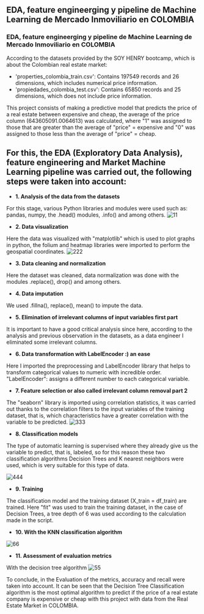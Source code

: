 ## EDA, feature engineerging y pipeline de Machine Learning de Mercado Inmoviliario en COLOMBIA
### EDA, feature engineerging y pipeline de Machine Learning de Mercado Inmoviliario en COLOMBIA

According to the datasets provided by the SOY HENRY bootcamp, which is about the Colombian real estate market:
- 'properties_colombia_train.csv': Contains 197549 records and 26 dimensions, which includes numerical price information.
- 'propiedades_colombia_test.csv': Contains 65850 records and 25 dimensions, which does not include price information.

This project consists of making a predictive model that predicts the price of a real estate between expensive and cheap, the average of the price column (643605091.0064613) was calculated, where "1" was assigned to those that are greater than the average of "price" = expensive and "0" was assigned to those less than the average of "price" = cheap.

## For this, the EDA (Exploratory Data Analysis), feature engineering and Market Machine Learning pipeline was carried out, the following steps were taken into account:

- **1. Analysis of the data from the datasets**

For this stage, various Python libraries and modules were used such as: pandas, numpy, the .head() modules, .info() and among others.
![11](https://user-images.githubusercontent.com/103965538/199861223-864d1ed0-0b40-4cb7-b24f-9fe22d1e51b2.PNG)

- **2. Data visualization**

Here the data was visualized with "matplotlib" which is used to plot graphs in python, the folium and heatmap libraries were imported to perform the geospatial coordinates.
![222](https://user-images.githubusercontent.com/103965538/199860332-9facfb23-ff9c-464e-bb36-18fc418f130a.PNG)

- **3. Data cleaning and normalization**

Here the dataset was cleaned, data normalization was done with the modules .replace(), drop() and among others.

- **4. Data imputation**

We used .fillna(), replace(), mean() to impute the data.

- **5. Elimination of irrelevant columns of input variables first part**

It is important to have a good critical analysis since here, according to the analysis and previous observation in the datasets, as a data engineer I eliminated some irrelevant columns.

- **6. Data transformation with LabelEncoder :) an ease**

Here I imported the preprocessing and LabelEncoder library that helps to transform categorical values ​​to numeric with incredible order. "LabelEncoder": assigns a different number to each categorical variable.

- **7. Feature selection or also called irrelevant column removal part 2**

The "seaborn" library is imported using correlation statistics, it was carried out thanks to the correlation filters to the input variables of the training dataset, that is, which characteristics have a greater correlation with the variable to be predicted.
![333](https://user-images.githubusercontent.com/103965538/199861476-96d001c0-9d95-49f5-a731-351204c38b57.PNG)

- **8. Classification models**

The type of automatic learning is supervised where they already give us the variable to predict, that is, labeled, so for this reason these two classification algorithms Decision Trees and K nearest neighbors were used, which is very suitable for this type of data.

![444](https://user-images.githubusercontent.com/103965538/199860696-3842dc85-e9d0-4c7b-af2c-dabfd034af66.PNG)

- **9. Training**

The classification model and the training dataset (X_train = df_train) are trained.
Here "fit" was used to train the training dataset, in the case of Decision Trees, a tree depth of 6 was used according to the calculation made in the script.

- **10. With the KNN classification algorithm**

![66](https://user-images.githubusercontent.com/103965538/199860980-90199c2a-d440-40cd-b92a-8318fdcd5dea.PNG)

- **11. Assessment of evaluation metrics**

With the decision tree algorithm
![55](https://user-images.githubusercontent.com/103965538/199860907-d74a973e-dcab-45a6-a7d3-7709e6692c99.PNG)

To conclude, in the Evaluation of the metrics, accuracy and recall were taken into account.
It can be seen that the Decision Tree Classification algorithm is the most optimal algorithm to predict if the price of a real estate company is expensive or cheap with this project with data from the Real Estate Market in COLOMBIA.
